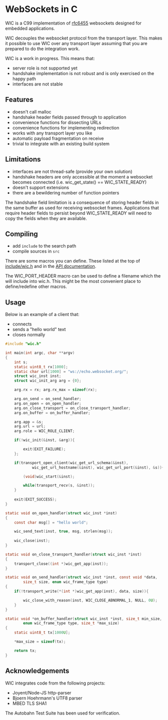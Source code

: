 WebSockets in C
===============

WIC is a C99 implementation of [rfc6455](https://tools.ietf.org/html/rfc6455)
websockets designed for embedded applications.

WIC decouples the websocket protocol from the transport layer. This makes
it possible to use WIC over any transport layer assuming that you are prepared
to do the integration work.

WIC is a work in progress. This means that:

- server role is not supported yet
- handshake implementation is not robust and is only exercised on the
  happy path
- interfaces are not stable

## Features

- doesn't call malloc
- handshake header fields passed through to application
- convenience functions for dissecting URLs
- convenience functions for implementing redirection
- works with any transport layer you like
- automatic payload fragmentation on receive
- trivial to integrate with an existing build system

## Limitations

- interfaces are not thread-safe (provide your own solution)
- handshake headers are only accessible at the moment a websocket
  becomes connected (i.e. wic_get_state() == WIC_STATE_READY)
- doesn't support extensions
- there are a bewildering number of function pointers

The handshake field limitation is a consequence of storing header
fields in the same buffer as used for receiving websocket frames. Applications
that require header fields to persist beyond WIC_STATE_READY will need
to copy the fields when they are available.

## Compiling

- add `include` to the search path
- compile sources in `src`

There are some macros you can define. These listed at the top of [include/wic.h](include/wic.h) and
in the [API documentation](https://cjhdev.github.io/wic_api/).

The WIC_PORT_HEADER macro can be used to define a filename which the
will include into wic.h. This might be the most
convenient place to define/redefine other macros.

## Usage

Below is an example of a client that:

- connects
- sends a "hello world" text
- closes normally

~~~ c
#include "wic.h"

int main(int argc, char **argv)
{
    int s;
    static uint8_t rx[1000];
    static char url[1000] = "ws://echo.websocket.org/";
    struct wic_inst inst;
    struct wic_init_arg arg = {0};

    arg.rx = rx; arg.rx_max = sizeof(rx);    

    arg.on_send = on_send_handler;    
    arg.on_open = on_open_handler;        
    arg.on_close_transport = on_close_transport_handler;        
    arg.on_buffer = on_buffer_handler;        

    arg.app = &s;
    arg.url = url;
    arg.role = WIC_ROLE_CLIENT;

    if(!wic_init(&inst, &arg)){

        exit(EXIT_FAILURE);
    };

    if(transport_open_client(wic_get_url_schema(&inst),
            wic_get_url_hostname(&inst), wic_get_url_port(&inst), &s)){

        (void)wic_start(&inst);

        while(transport_recv(s, &inst));
    }
    
    exit(EXIT_SUCCESS);
}

static void on_open_handler(struct wic_inst *inst)
{
    const char msg[] = "hello world";

    wic_send_text(inst, true, msg, strlen(msg));
    
    wic_close(inst);
} 

static void on_close_transport_handler(struct wic_inst *inst)
{
    transport_close((int *)wic_get_app(inst));
}

static void on_send_handler(struct wic_inst *inst, const void *data,
        size_t size, enum wic_frame_type type)
{
    if(!transport_write(*(int *)wic_get_app(inst), data, size)){

        wic_close_with_reason(inst, WIC_CLOSE_ABNORMAL_1, NULL, 0U);
    }
}

static void *on_buffer_handler(struct wic_inst *inst, size_t min_size,
        enum wic_frame_type type, size_t *max_size)
{
    static uint8_t tx[1000U];

    *max_size = sizeof(tx);

    return tx;
}
~~~

## Acknowledgements

WIC integrates code from the following projects:

- Joyent/Node-JS http-parser
- Bjoern Hoehrmann's UTF8 parser
- MBED TLS SHA1

The Autobahn Test Suite has been used for verification.





